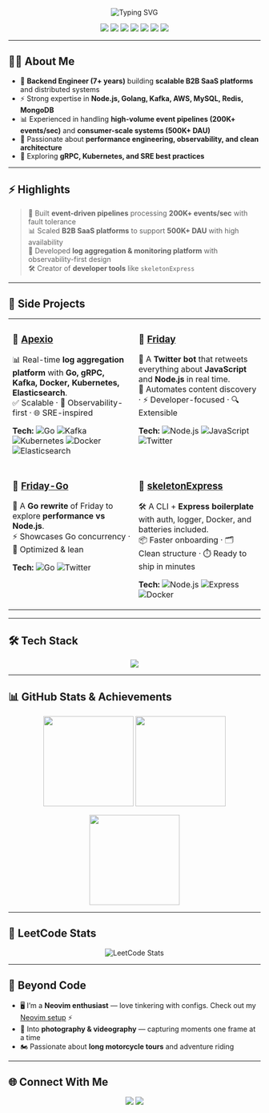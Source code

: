 <!-- Profile README for @sidDarthVader31 -->

<p align="center">
  <img src="https://readme-typing-svg.demolab.com?font=Fira+Code&size=28&pause=1000&color=00F7F7&center=true&vCenter=true&width=800&lines=Hey%2C+I'm+Siddharth+Bisht+👋;Senior+Backend+Engineer;B2B+SaaS+%7C+Distributed+Systems+%7C+Cloud+Native;Neovim+Enthusiast+%7C+Adventure+Motorcyclist" alt="Typing SVG" />
</p>

<p align="center">
  <img src="https://img.shields.io/badge/Node.js-43853D?style=for-the-badge&logo=node.js&logoColor=white" />
  <img src="https://img.shields.io/badge/Golang-00ADD8?style=for-the-badge&logo=go&logoColor=white" />
  <img src="https://img.shields.io/badge/TypeScript-3178C6?style=for-the-badge&logo=typescript&logoColor=white" />
  <img src="https://img.shields.io/badge/AWS-FF9900?style=for-the-badge&logo=amazonaws&logoColor=white" />
  <img src="https://img.shields.io/badge/Kubernetes-326CE5?style=for-the-badge&logo=kubernetes&logoColor=white" />
  <img src="https://img.shields.io/badge/Docker-2496ED?style=for-the-badge&logo=docker&logoColor=white" />
  <img src="https://img.shields.io/badge/Neovim-57A143?style=for-the-badge&logo=neovim&logoColor=white" />
</p>

---

## 🧑‍💻 About Me

- 💼 **Backend Engineer (7+ years)** building **scalable B2B SaaS platforms** and distributed systems  
- ⚡ Strong expertise in **Node.js, Golang, Kafka, AWS, MySQL, Redis, MongoDB**  
- 📊 Experienced in handling **high-volume event pipelines (200K+ events/sec)** and **consumer-scale systems (500K+ DAU)**  
- 🚀 Passionate about **performance engineering, observability, and clean architecture**  
- 🌱 Exploring **gRPC, Kubernetes, and SRE best practices**  

---

## ⚡ Highlights

> 🚀 Built **event-driven pipelines** processing **200K+ events/sec** with fault tolerance  
> 📊 Scaled **B2B SaaS platforms** to support **500K+ DAU** with high availability  
> 🔎 Developed **log aggregation & monitoring platform** with observability-first design  
> 🛠️ Creator of **developer tools** like `skeletonExpress` 

---

## 🚀 Side Projects

<table>
<tr>
<td width="50%" valign="top">

### 🔹 [Apexio](https://github.com/sidDarthVader31/apexio)  
📊 Real-time **log aggregation platform** with **Go, gRPC, Kafka, Docker, Kubernetes, Elasticsearch**.  
✅ Scalable · 🔎 Observability-first · 🌐 SRE-inspired  

**Tech:** ![Go](https://img.shields.io/badge/Go-00ADD8?logo=go&logoColor=white) 
![Kafka](https://img.shields.io/badge/Kafka-231F20?logo=apache-kafka&logoColor=white) 
![Kubernetes](https://img.shields.io/badge/Kubernetes-326CE5?logo=kubernetes&logoColor=white) 
![Docker](https://img.shields.io/badge/Docker-2496ED?logo=docker&logoColor=white) 
![Elasticsearch](https://img.shields.io/badge/Elasticsearch-005571?logo=elasticsearch&logoColor=white)  

</td>
<td width="50%" valign="top">

### 🔹 [Friday](https://github.com/sidDarthVader31/friday)  
🤖 A **Twitter bot** that retweets everything about **JavaScript** and **Node.js** in real time.  
📰 Automates content discovery · ⚡ Developer-focused · 🔍 Extensible  

**Tech:** ![Node.js](https://img.shields.io/badge/Node.js-43853D?logo=node.js&logoColor=white) 
![JavaScript](https://img.shields.io/badge/JavaScript-F7DF1E?logo=javascript&logoColor=black) 
![Twitter](https://img.shields.io/badge/Twitter-1DA1F2?logo=twitter&logoColor=white)  

</td>
</tr>
<tr>
<td width="50%" valign="top">

### 🔹 [Friday-Go](https://github.com/sidDarthVader31/friday-go)  
🚀 A **Go rewrite** of Friday to explore **performance vs Node.js**.  
⚡ Showcases Go concurrency · 🧩 Optimized & lean  

**Tech:** ![Go](https://img.shields.io/badge/Go-00ADD8?logo=go&logoColor=white) 
![Twitter](https://img.shields.io/badge/Twitter-1DA1F2?logo=twitter&logoColor=white)  

</td>
<td width="50%" valign="top">

### 🔹 [skeletonExpress](https://github.com/sidDarthVader31/skeletonExpress)  
🛠️ A CLI + **Express boilerplate** with auth, logger, Docker, and batteries included.  
📦 Faster onboarding · 🗂️ Clean structure · ⏱️ Ready to ship in minutes  

**Tech:** ![Node.js](https://img.shields.io/badge/Node.js-43853D?logo=node.js&logoColor=white) 
![Express](https://img.shields.io/badge/Express-000000?logo=express&logoColor=white) 
![Docker](https://img.shields.io/badge/Docker-2496ED?logo=docker&logoColor=white)  

</td>
</tr>
</table>

---

## 🛠️ Tech Stack

<p align="center">
  <img src="https://skillicons.dev/icons?i=nodejs,ts,js,express,nestjs,mysql,mongodb,redis,elasticsearch,aws,docker,kubernetes,jenkins,git,neovim,java,go" />
</p>

---

## 📊 GitHub Stats & Achievements

<p align="center">
  <img src="https://github-readme-stats.vercel.app/api?username=sidDarthVader31&show_icons=true&theme=tokyonight" height="180"/>
  <img src="https://github-readme-stats.vercel.app/api/top-langs/?username=sidDarthVader31&layout=compact&theme=tokyonight" height="180"/>
</p>

<p align="center">
  <img src="https://github-readme-streak-stats.herokuapp.com/?user=sidDarthVader31&theme=tokyonight" height="180" />
</p>


---

## 🧩 LeetCode Stats

<p align="center">
  <img src="https://leetcard.jacoblin.cool/sidDarthVader31?theme=dark&font=Roboto&ext=contest" alt="LeetCode Stats" />
</p>

---

## 🌟 Beyond Code

- 🖥️ I’m a **Neovim enthusiast** — love tinkering with configs. Check out my [Neovim setup](https://github.com/sidDarthVader31/nvim-config) ⚡  
- 📸 Into **photography & videography** — capturing moments one frame at a time  
- 🏍️ Passionate about **long motorcycle tours** and adventure riding  

---

## 🌐 Connect With Me

<p align="center">
  <a href="mailto:siddharthbisht31@gmail.com"><img src="https://img.shields.io/badge/Email-D14836?style=for-the-badge&logo=gmail&logoColor=white" /></a>
  <a href="https://www.linkedin.com/in/siddharthbisht31"><img src="https://img.shields.io/badge/LinkedIn-0A66C2?style=for-the-badge&logo=linkedin&logoColor=white" /></a>
</p>
